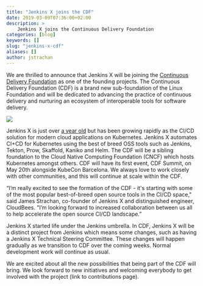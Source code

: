 ```yaml
---
title: "Jenkins X joins the CDF"
date: 2019-03-09T07:36:00+02:00
description: >
    Jenkins X joins the Continuous Delivery Foundation
categories: [blog]
keywords: []
slug: "jenkins-x-cdf"
aliases: []
author: jstrachan
---
```


We are thrilled to announce that Jenkins X will be joining the [Continuous Delivery Foundation](https://cd.foundation/) as one of the founding projects.  The Continuous Delivery Foundation (CDF) is a brand new sub-foundation of the Linux Foundation and will be dedicated to advancing the practice of continuous delivery and nurturing an ecosystem of interoperable tools for software delivery.

<img src="/news/jenkins-x-cdf/cdf-stacked-color.png"> 

Jenkins X is just over [a year old](/news/happy-first-birthday/) but has been growing rapidly as the CI/CD solution for modern cloud applications on Kubernetes. Jenkins X automates CI+CD for Kubernetes using the best of breed OSS tools such as Jenkins, Tekton, Prow, Skaffold, Kaniko and Helm. The CDF will be a sibling foundation to the Cloud Native Computing Foundation (CNCF) which hosts Kubernetes amongst others. CDF will have its first event, CDF Summit, on May 20th alongside KubeCon Barcelona. We always love to work closely with other communities, and this will continue at scale within the CDF.

“I’m really excited to see the formation of the CDF - it's starting with some of the most popular best-of-breed open source tools in the CI/CD space," said James Strachan, co-founder of Jenkins X and distinguished engineer, CloudBees. "I’m looking forward to increased collaboration between us all to help accelerate the open source CI/CD landscape.”

Jenkins X started life under the Jenkins umbrella. In CDF, Jenkins X will be a distinct project from Jenkins which means some changes, such as having a Jenkins X Technical Steering Committee. These changes will happen gradually as we transition to CDF over the coming weeks. Normal development work will continue as usual.

We are excited about all the new possibilities that being part of the CDF will bring. We look forward to new initiatives and welcoming everybody to get involved with the project (link to contributions page).